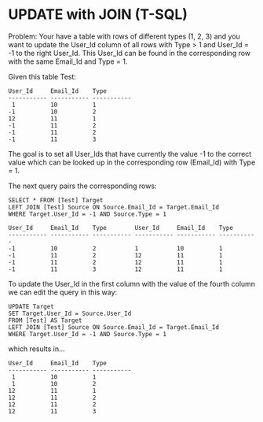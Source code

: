 
UPDATE with JOIN (T-SQL)
========================

Problem: Your have a table with rows of different types (1, 2, 3) and you want to update the User_Id column of all rows with Type > 1 and User_Id = -1 to the right User_Id. This User_Id can be found in the corresponding row with the same Email_Id and Type = 1.

Given this table Test:

    User_Id     Email_Id    Type
    ----------- ----------- -----------
     1          10          1
    -1          10          2
    12          11          1
    -1          11          2
    -1          11          2
    -1          11          3

The goal is to set all User_Ids that have currently the value -1 to the correct value 
which can be looked up in the corresponding row (Email_Id) with Type = 1.

The next query pairs the corresponding rows:

    SELECT * FROM [Test] Target
    LEFT JOIN [Test] Source ON Source.Email_Id = Target.Email_Id
    WHERE Target.User_Id = -1 AND Source.Type = 1 

    User_Id     Email_Id    Type        User_Id     Email_Id    Type
    ----------- ----------- ----------- ----------- ----------- -----------
    -1          10          2           1           10          1
    -1          11          2           12          11          1
    -1          11          2           12          11          1
    -1          11          3           12          11          1

To update the User_Id in the first column with the value of the fourth column we can edit the query in this way:

    UPDATE Target
    SET Target.User_Id = Source.User_Id
    FROM [Test] AS Target
    LEFT JOIN [Test] Source ON Source.Email_Id = Target.Email_Id
    WHERE Target.User_Id = -1 AND Source.Type = 1 

which results in...

    User_Id     Email_Id    Type
    ----------- ----------- -----------
     1          10          1
     1          10          2
    12          11          1
    12          11          2
    12          11          2
    12          11          3

